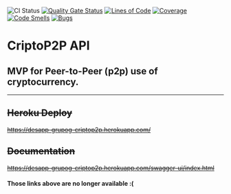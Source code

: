 ![CI Status](https://github.com/angelodpadron/criptop2p-api/actions/workflows/gradle.yml/badge.svg)
[![Quality Gate Status](https://sonarcloud.io/api/project_badges/measure?project=angelodpadron_criptop2p-api&metric=alert_status)](https://sonarcloud.io/summary/new_code?id=angelodpadron_criptop2p-api)
[![Lines of Code](https://sonarcloud.io/api/project_badges/measure?project=angelodpadron_criptop2p-api&metric=ncloc)](https://sonarcloud.io/summary/new_code?id=angelodpadron_criptop2p-api)
[![Coverage](https://sonarcloud.io/api/project_badges/measure?project=angelodpadron_criptop2p-api&metric=coverage)](https://sonarcloud.io/summary/new_code?id=angelodpadron_criptop2p-api)
[![Code Smells](https://sonarcloud.io/api/project_badges/measure?project=angelodpadron_criptop2p-api&metric=code_smells)](https://sonarcloud.io/summary/new_code?id=angelodpadron_criptop2p-api)
[![Bugs](https://sonarcloud.io/api/project_badges/measure?project=angelodpadron_criptop2p-api&metric=bugs)](https://sonarcloud.io/summary/new_code?id=angelodpadron_criptop2p-api)

# CriptoP2P API
## MVP for Peer-to-Peer (p2p) use of cryptocurrency.

---

## ~~Heroku Deploy~~
~~https://desapp-grupog-criptop2p.herokuapp.com/~~
## ~~Documentation~~
~~https://desapp-grupog-criptop2p.herokuapp.com/swagger-ui/index.html~~

#### Those links above are no longer available :(
